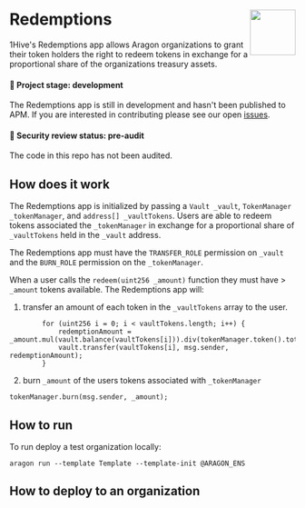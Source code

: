 # Redemptions <img align="right" src="https://github.com/1Hive/website/blob/master/website/static/img/bee.png" height="80px" />

1Hive's Redemptions app allows Aragon organizations to grant their token holders the right to redeem tokens in exchange for a proportional share of the organizations treasury assets.

#### 🐲 Project stage: development
The Redemptions app is still in development and hasn't been published to APM. If you are interested in contributing please see our open [issues](https://github.com/1hive/redemptions/issues).

#### 🚨 Security review status: pre-audit
The code in this repo has not been audited.

## How does it work

The Redemptions app is initialized by passing a `Vault _vault`, `TokenManager _tokenManager`, and `address[] _vaultTokens`. Users are able to redeem tokens associated the `_tokenManager` in exchange for a proportional share of `_vaultTokens` held in the `_vault` address.

The Redemptions app must have the `TRANSFER_ROLE` permission on `_vault` and the `BURN_ROLE` permission  on the `_tokenManager`. 

When a user calls the `redeem(uint256 _amount)` function they must have > `_amount` tokens available. The Redemptions app will:
1. transfer an amount of each token in the `_vaultTokens` array to the user.
```        
        for (uint256 i = 0; i < vaultTokens.length; i++) {
            redemptionAmount = _amount.mul(vault.balance(vaultTokens[i])).div(tokenManager.token().totalSupply());
            vault.transfer(vaultTokens[i], msg.sender, redemptionAmount);
        } 
```
2. burn `_amount` of the users tokens associated with `_tokenManager`
```
tokenManager.burn(msg.sender, _amount);
```

## How to run

To run deploy a test organization locally:

``` aragon run --template Template --template-init @ARAGON_ENS ```

## How to deploy to an organization  
